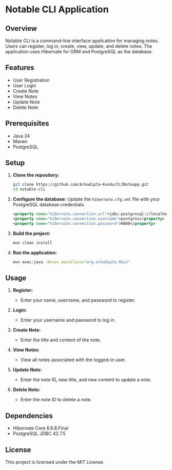 # Notable CLI Application

## Overview
Notable CLI is a command-line interface application for managing notes. Users can register, log in, create, view, update, and delete notes. The application uses Hibernate for ORM and PostgreSQL as the database.

## Features
- User Registration
- User Login
- Create Note
- View Notes
- Update Note
- Delete Note

## Prerequisites
- Java 24
- Maven
- PostgreSQL

## Setup

1. **Clone the repository:**
   ```sh
   git clone https://github.com/Arkadipta-Kundu/CLINoteapp.git
   cd notable-cli
   ```

2. **Configure the database:**
   Update the `hibernate.cfg.xml` file with your PostgreSQL database credentials.
   ```xml
   <property name="hibernate.connection.url">jdbc:postgresql://localhost:5432/postgres</property>
   <property name="hibernate.connection.username">postgres</property>
   <property name="hibernate.connection.password">0000</property>
   ```

3. **Build the project:**
   ```sh
   mvn clean install
   ```

4. **Run the application:**
   ```sh
   mvn exec:java -Dexec.mainClass="org.arkadipta.Main"
   ```

## Usage

1. **Register:**
   - Enter your name, username, and password to register.

2. **Login:**
   - Enter your username and password to log in.

3. **Create Note:**
   - Enter the title and content of the note.

4. **View Notes:**
   - View all notes associated with the logged-in user.

5. **Update Note:**
   - Enter the note ID, new title, and new content to update a note.

6. **Delete Note:**
   - Enter the note ID to delete a note.

## Dependencies
- Hibernate Core 6.6.8.Final
- PostgreSQL JDBC 42.7.5

## License
This project is licensed under the MIT License.
